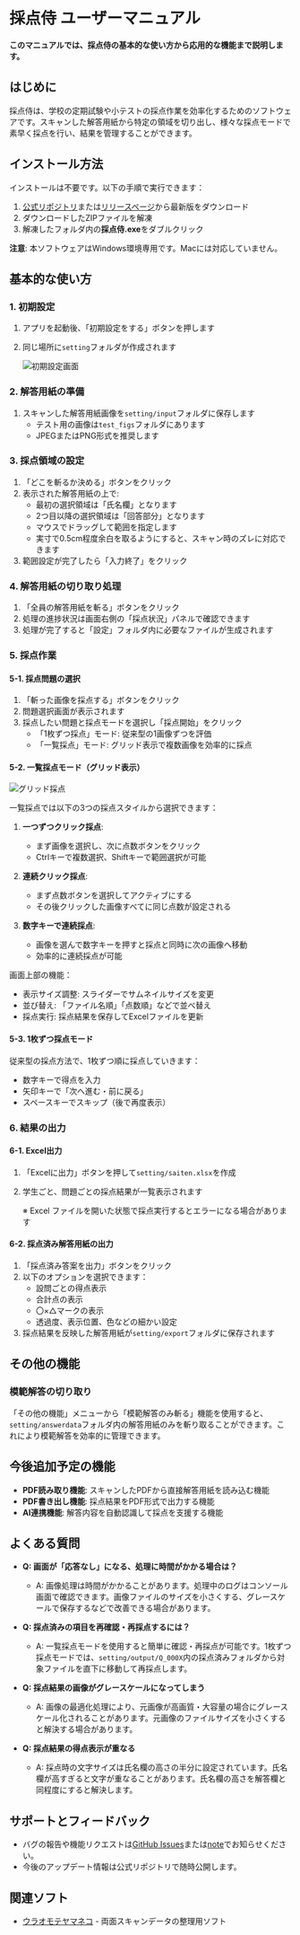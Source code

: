 # 採点侍 ユーザーマニュアル


**このマニュアルでは、採点侍の基本的な使い方から応用的な機能まで説明します。**

## はじめに

採点侍は、学校の定期試験や小テストの採点作業を効率化するためのソフトウェアです。スキャンした解答用紙から特定の領域を切り出し、様々な採点モードで素早く採点を行い、結果を管理することができます。

## インストール方法

インストールは不要です。以下の手順で実行できます：

1. [公式リポジトリ](https://github.com/phys-ken/SaitenSamurai)または[リリースページ](https://github.com/phys-ken/SaitenSamurai/releases)から最新版をダウンロード
2. ダウンロードしたZIPファイルを解凍
3. 解凍したフォルダ内の**採点侍.exe**をダブルクリック

**注意**: 本ソフトウェアはWindows環境専用です。Macには対応していません。

## 基本的な使い方

### 1. 初期設定

1. アプリを起動後、「初期設定をする」ボタンを押します
2. 同じ場所に`setting`フォルダが作成されます
   
   ![初期設定画面](../resources/setup_screen.png)

### 2. 解答用紙の準備

1. スキャンした解答用紙画像を`setting/input`フォルダに保存します
   - テスト用の画像は`test_figs`フォルダにあります
   - JPEGまたはPNG形式を推奨します

### 3. 採点領域の設定

1. 「どこを斬るか決める」ボタンをクリック
2. 表示された解答用紙の上で:
   - 最初の選択領域は「氏名欄」となります
   - 2つ目以降の選択領域は「回答部分」となります
   - マウスでドラッグして範囲を指定します
   - 実寸で0.5cm程度余白を取るようにすると、スキャン時のズレに対応できます
3. 範囲設定が完了したら「入力終了」をクリック

### 4. 解答用紙の切り取り処理

1. 「全員の解答用紙を斬る」ボタンをクリック
2. 処理の進捗状況は画面右側の「採点状況」パネルで確認できます
3. 処理が完了すると「設定」フォルダ内に必要なファイルが生成されます

### 5. 採点作業

#### 5-1. 採点問題の選択

1. 「斬った画像を採点する」ボタンをクリック
2. 問題選択画面が表示されます
3. 採点したい問題と採点モードを選択し「採点開始」をクリック
   - 「1枚ずつ採点」モード: 従来型の1画像ずつを評価
   - 「一覧採点」モード: グリッド表示で複数画像を効率的に採点

#### 5-2. 一覧採点モード（グリッド表示）

![グリッド採点](../resources/grid_grading.png)

一覧採点では以下の3つの採点スタイルから選択できます：

1. **一つずつクリック採点**:
   - まず画像を選択し、次に点数ボタンをクリック
   - Ctrlキーで複数選択、Shiftキーで範囲選択が可能

2. **連続クリック採点**:
   - まず点数ボタンを選択してアクティブにする
   - その後クリックした画像すべてに同じ点数が設定される

3. **数字キーで連続採点**:
   - 画像を選んで数字キーを押すと採点と同時に次の画像へ移動
   - 効率的に連続採点が可能

画面上部の機能：
- 表示サイズ調整: スライダーでサムネイルサイズを変更
- 並び替え: 「ファイル名順」「点数順」などで並べ替え
- 採点実行: 採点結果を保存してExcelファイルを更新

#### 5-3. 1枚ずつ採点モード

従来型の採点方法で、1枚ずつ順に採点していきます：

- 数字キーで得点を入力
- 矢印キーで「次へ進む・前に戻る」
- スペースキーでスキップ（後で再度表示）

### 6. 結果の出力

#### 6-1. Excel出力

1. 「Excelに出力」ボタンを押して`setting/saiten.xlsx`を作成
2. 学生ごと、問題ごとの採点結果が一覧表示されます
   
   ※ Excel ファイルを開いた状態で採点実行するとエラーになる場合があります

#### 6-2. 採点済み解答用紙の出力

1. 「採点済み答案を出力」ボタンをクリック
2. 以下のオプションを選択できます：
   - 設問ごとの得点表示
   - 合計点の表示
   - 〇×△マークの表示
   - 透過度、表示位置、色などの細かい設定
3. 採点結果を反映した解答用紙が`setting/export`フォルダに保存されます

## その他の機能

### 模範解答の切り取り

「その他の機能」メニューから「模範解答のみ斬る」機能を使用すると、`setting/answerdata`フォルダ内の解答用紙のみを斬り取ることができます。これにより模範解答を効率的に管理できます。

## 今後追加予定の機能

- **PDF読み取り機能**: スキャンしたPDFから直接解答用紙を読み込む機能
- **PDF書き出し機能**: 採点結果をPDF形式で出力する機能
- **AI連携機能**: 解答内容を自動認識して採点を支援する機能

## よくある質問

* **Q: 画面が「応答なし」になる、処理に時間がかかる場合は？**
  * A: 画像処理は時間がかかることがあります。処理中のログはコンソール画面で確認できます。画像ファイルのサイズを小さくする、グレースケールで保存するなどで改善できる場合があります。

* **Q: 採点済みの項目を再確認・再採点するには？**
  * A: 一覧採点モードを使用すると簡単に確認・再採点が可能です。1枚ずつ採点モードでは、`setting/output/Q_000X`内の採点済みフォルダから対象ファイルを直下に移動して再採点します。

* **Q: 採点結果の画像がグレースケールになってしまう**
  * A: 画像の最適化処理により、元画像が高画質・大容量の場合にグレースケール化されることがあります。元画像のファイルサイズを小さくすると解決する場合があります。

* **Q: 採点結果の得点表示が重なる**
  * A: 採点時の文字サイズは氏名欄の高さの半分に設定されています。氏名欄が高すぎると文字が重なることがあります。氏名欄の高さを解答欄と同程度にすると解決します。

## サポートとフィードバック

* バグの報告や機能リクエストは[GitHub Issues](https://github.com/phys-ken/SaitenSamurai/issues)または[note](https://note.com/phys_ken)でお知らせください。
* 今後のアップデート情報は公式リポジトリで随時公開します。

## 関連ソフト

* [ウラオモテヤマネコ](https://phys-ken.github.io/uraomoteYamaneko/) - 両面スキャンデータの整理用ソフト